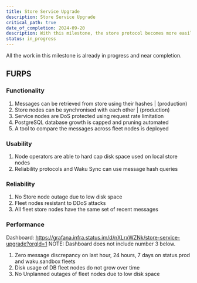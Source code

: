 ```yaml
---
title: Store Service Upgrade
description: Store Service Upgrade
critical_path: true
date_of_completion: 2024-09-20
description: With this milestone, the store protocol becomes more easily usable for reliability purposes. Moreover, Nwaku PostgreSQL implementation will enable better disk space management and enable operators to hard cap the used disk space. All the work in his milestone is already in progress and near completion.
status: in_progress
---
```


All the work in this milestone is already in progress and near completion.

## FURPS

### Functionality

1. Messages can be retrieved from store using their hashes | (production)
2. Store nodes can be synchronised with each other | (production)
3. Service nodes are DoS protected using request rate limitation
4. PostgreSQL database growth is capped and pruning automated
5. A tool to compare the messages across fleet nodes is deployed

### Usability

1. Node operators are able to hard cap disk space used on local store nodes
2. Reliability protocols and Waku Sync can use message hash queries

### Reliability

1. No Store node outage due to low disk space
2. Fleet nodes resistant to DDoS attacks
3. All fleet store nodes have the same set of recent messages

### Performance

Dashboard: https://grafana.infra.status.im/d/nXLrxWZNk/store-service-upgrade?orgId=1
NOTE: Dashboard does not include number 3 below.

1. Zero message discrepancy on last hour, 24 hours, 7 days on status.prod and waku.sandbox fleets
2. Disk usage of DB fleet nodes do not grow over time
3. No Unplanned outages of fleet nodes due to low disk space

